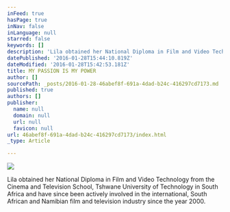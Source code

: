 ```yaml
---
inFeed: true
hasPage: true
inNav: false
inLanguage: null
starred: false
keywords: []
description: 'Lila obtained her National Diploma in Film and Video Technology from the Cinema and Television School, Tshwane University of Technology in South Africa and have since been actively involved in the international, South African and Namibian film and television industry since the year 2000.'
datePublished: '2016-01-28T15:44:10.819Z'
dateModified: '2016-01-28T15:42:53.181Z'
title: MY PASSION IS MY POWER
author: []
sourcePath: _posts/2016-01-28-46abef8f-691a-4dad-b24c-416297cd7173.md
published: true
authors: []
publisher:
  name: null
  domain: null
  url: null
  favicon: null
url: 46abef8f-691a-4dad-b24c-416297cd7173/index.html
_type: Article

---
```

![](https://the-grid-user-content.s3-us-west-2.amazonaws.com/19c41d6d-525e-4938-bd5c-1ff7fc28bc9d.jpg)

Lila obtained her National Diploma in Film and Video Technology from the Cinema and
Television School, Tshwane University of Technology in South Africa and have since
been actively involved in the international, South African and Namibian film and television industry since the year 2000\.